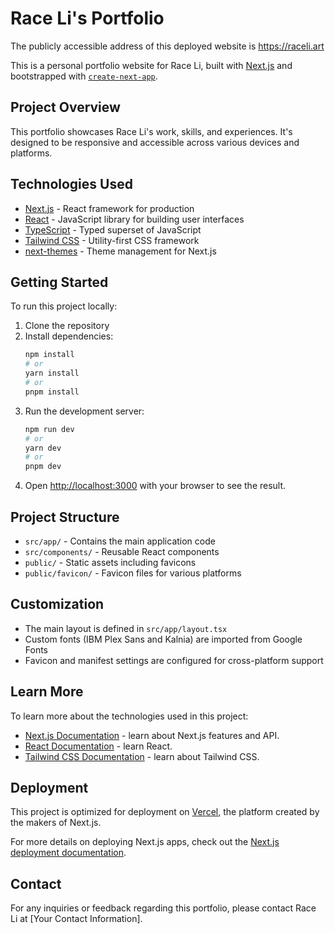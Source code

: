 # Race Li's Portfolio

The publicly accessible address of this deployed website is https://raceli.art

This is a personal portfolio website for Race Li, built with [Next.js](https://nextjs.org) and bootstrapped with [`create-next-app`](https://nextjs.org/docs/app/api-reference/cli/create-next-app).

## Project Overview

This portfolio showcases Race Li's work, skills, and experiences. It's designed to be responsive and accessible across various devices and platforms.

## Technologies Used

- [Next.js](https://nextjs.org/) - React framework for production
- [React](https://reactjs.org/) - JavaScript library for building user interfaces
- [TypeScript](https://www.typescriptlang.org/) - Typed superset of JavaScript
- [Tailwind CSS](https://tailwindcss.com/) - Utility-first CSS framework
- [next-themes](https://github.com/pacocoursey/next-themes) - Theme management for Next.js

## Getting Started

To run this project locally:

1. Clone the repository
2. Install dependencies:
   ```bash
   npm install
   # or
   yarn install
   # or
   pnpm install
   ```
3. Run the development server:
   ```bash
   npm run dev
   # or
   yarn dev
   # or
   pnpm dev
   ```
4. Open [http://localhost:3000](http://localhost:3000) with your browser to see the result.

## Project Structure

- `src/app/` - Contains the main application code
- `src/components/` - Reusable React components
- `public/` - Static assets including favicons
- `public/favicon/` - Favicon files for various platforms

## Customization

- The main layout is defined in `src/app/layout.tsx`
- Custom fonts (IBM Plex Sans and Kalnia) are imported from Google Fonts
- Favicon and manifest settings are configured for cross-platform support

## Learn More

To learn more about the technologies used in this project:

- [Next.js Documentation](https://nextjs.org/docs) - learn about Next.js features and API.
- [React Documentation](https://reactjs.org/docs/getting-started.html) - learn React.
- [Tailwind CSS Documentation](https://tailwindcss.com/docs) - learn about Tailwind CSS.

## Deployment

This project is optimized for deployment on [Vercel](https://vercel.com/), the platform created by the makers of Next.js.

For more details on deploying Next.js apps, check out the [Next.js deployment documentation](https://nextjs.org/docs/app/building-your-application/deploying).

## Contact

For any inquiries or feedback regarding this portfolio, please contact Race Li at [Your Contact Information].
